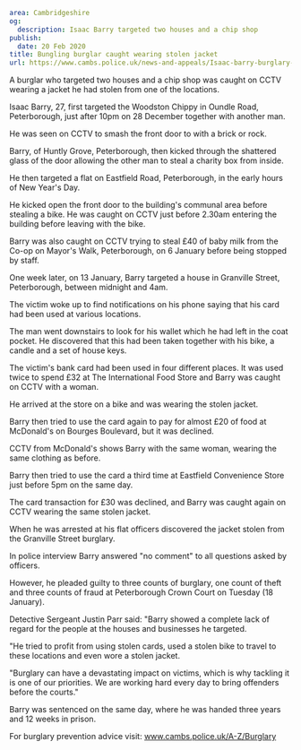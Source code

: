 ```yaml
area: Cambridgeshire
og:
  description: Isaac Barry targeted two houses and a chip shop
publish:
  date: 20 Feb 2020
title: Bungling burglar caught wearing stolen jacket
url: https://www.cambs.police.uk/news-and-appeals/Isaac-barry-burglary-sentencing
```

A burglar who targeted two houses and a chip shop was caught on CCTV wearing a jacket he had stolen from one of the locations.

Isaac Barry, 27, first targeted the Woodston Chippy in Oundle Road, Peterborough, just after 10pm on 28 December together with another man.

He was seen on CCTV to smash the front door to with a brick or rock.

Barry, of Huntly Grove, Peterborough, then kicked through the shattered glass of the door allowing the other man to steal a charity box from inside.

He then targeted a flat on Eastfield Road, Peterborough, in the early hours of New Year's Day.

He kicked open the front door to the building's communal area before stealing a bike. He was caught on CCTV just before 2.30am entering the building before leaving with the bike.

Barry was also caught on CCTV trying to steal £40 of baby milk from the Co-op on Mayor's Walk, Peterborough, on 6 January before being stopped by staff.

One week later, on 13 January, Barry targeted a house in Granville Street, Peterborough, between midnight and 4am.

The victim woke up to find notifications on his phone saying that his card had been used at various locations.

The man went downstairs to look for his wallet which he had left in the coat pocket. He discovered that this had been taken together with his bike, a candle and a set of house keys.

The victim's bank card had been used in four different places. It was used twice to spend £32 at The International Food Store and Barry was caught on CCTV with a woman.

He arrived at the store on a bike and was wearing the stolen jacket.

Barry then tried to use the card again to pay for almost £20 of food at McDonald's on Bourges Boulevard, but it was declined.

CCTV from McDonald's shows Barry with the same woman, wearing the same clothing as before.

Barry then tried to use the card a third time at Eastfield Convenience Store just before 5pm on the same day.

The card transaction for £30 was declined, and Barry was caught again on CCTV wearing the same stolen jacket.

When he was arrested at his flat officers discovered the jacket stolen from the Granville Street burglary.

In police interview Barry answered "no comment" to all questions asked by officers.

However, he pleaded guilty to three counts of burglary, one count of theft and three counts of fraud at Peterborough Crown Court on Tuesday (18 January).

Detective Sergeant Justin Parr said: "Barry showed a complete lack of regard for the people at the houses and businesses he targeted.

"He tried to profit from using stolen cards, used a stolen bike to travel to these locations and even wore a stolen jacket.

"Burglary can have a devastating impact on victims, which is why tackling it is one of our priorities. We are working hard every day to bring offenders before the courts."

Barry was sentenced on the same day, where he was handed three years and 12 weeks in prison.

For burglary prevention advice visit: www.cambs.police.uk/A-Z/Burglary
